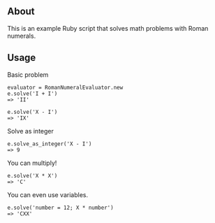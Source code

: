 ## About

This is an example Ruby script that solves math problems with Roman numerals.

## Usage

Basic problem

    evaluator = RomanNumeralEvaluator.new
    e.solve('I + I')
    => 'II'
  
    e.solve('X - I')
    => 'IX'
  
Solve as integer

    e.solve_as_integer('X - I')
    => 9
  
You can multiply!

    e.solve('X * X')
    => 'C'
  
You can even use variables.

    e.solve('number = 12; X * number')
    => 'CXX'
